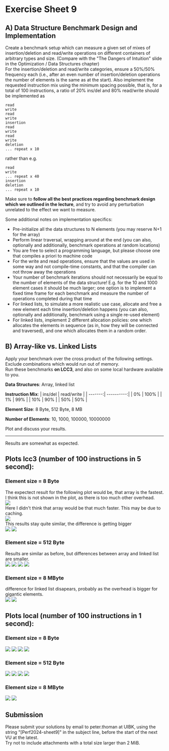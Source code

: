 Exercise Sheet 9
================

A) Data Structure Benchmark Design and Implementation
-----------------------------------------------------

Create a benchmark setup which can measure a given set of mixes of insertion/deletion and read/write operations on different containers of arbitrary types and size. (Compare with the "The Dangers of Intuition" slide in the Optimization / Data Structures chapter)  
For the insertion/deletion and read/write categories, ensure a 50%/50% frequency each (i.e., after an even number of insertion/deletion operations the number of elements is the same as at the start). Also implement the requested instruction mix using the minimum spacing possible, that is, for a total of 100 instructions, a ratio of 20% ins/del and 80% read/write should be implemented as

```
read
write
read
write
insertion
read
write
read
write
deletion
... repeat x 10
```

rather than e.g.

```
read
write
... repeat x 40
insertion
deletion
... repeat x 10
```

Make sure to **follow all the best practices regarding benchmark design which we outlined in the lecture**, and try to avoid any perturbation unrelated to the effect we want to measure.

Some additional notes on implementation specifics:

 * Pre-initialize all the data structures to N elements (you may reserve N+1 for the array)
 * Perform linear traversal, wrapping around at the end (you can also, optionally and additionally, benchmark operations at random locations)
 * You are free to select a programming language, but please choose one that compiles a priori to machine code
 * For the write and read operations, ensure that the values are used in some way and not compile-time constants, and that the compiler can not throw away the operations
 * Your number of benchmark iterations should not necessarily be equal to the number of elements of the data structure! E.g. for the 10 and 1000 element cases it should be much larger; one option is to implement a fixed time frame for each benchmark and measure the number of operations completed during that time
 * For linked lists, to simulate a more realistic use case, allocate and free a new element each time insertion/deletion happens (you can also, optionally and additionally, benchmark using a single re-used element)
 * For linked lists, implement 2 different allocation policies: one which allocates the elements in sequence (as in, how they will be connected and traversed), and one which allocates them in a random order.


B) Array-like vs. Linked Lists
------------------------------

Apply your benchmark over the cross product of the following settings. Exclude combinations which would run out of memory.  
Run these benchmarks **on LCC3**, and also on some local hardware available to you.

**Data Structures**: Array, linked list

**Instruction Mix**:
| ins/del | read/write |
| -------:| ----------:|
|     0%  |      100%  |
|     1%  |       99%  |
|    10%  |       90%  |
|    50%  |       50%  |

**Element Size**: 8 Byte, 512 Byte, 8 MB

**Number of Elements**: 10, 1000, 100000, 10000000

Plot and discuss your results.

---

Results are somewhat as expected.
## Plots lcc3 (number of 100 instructions in 5 second):
### Element size = 8 Byte
The expectect result for the following plot would be, that array is the fastest. I think this is not shown in the plot, as there is too much other overhead.  
![](plots_lcc3/repetitions_elem_size_%208_num_elems_10.png)  
Here I didn't think that array would be that much faster. This may be due to caching.  
![](plots_lcc3/repetitions_elem_size_%208_num_elems_1000.png)  
This results stay quite similar, the difference is getting bigger  
![](plots_lcc3/repetitions_elem_size_%208_num_elems_100000.png)
![](plots_lcc3/repetitions_elem_size_%208_num_elems_10000000.png)
### Element size = 512 Byte  
Results are similar as before, but differences between array and linked list are smaller.  
![](plots_lcc3/repetitions_elem_size_%20512_num_elems_10.png)
![](plots_lcc3/repetitions_elem_size_%20512_num_elems_1000.png)
![](plots_lcc3/repetitions_elem_size_%20512_num_elems_100000.png)
![](plots_lcc3/repetitions_elem_size_%20512_num_elems_10000000.png)
### Element size = 8 MByte
difference for linked list disapears, probably as the overhead is bigger for gigantic elements.  
![](plots_lcc3/repetitions_elem_size_%208M_num_elems_10.png)
![](plots_lcc3/repetitions_elem_size_%208M_num_elems_1000.png)


## Plots local (number of 100 instructions in 1 second):
### Element size = 8 Byte
![](plots_local/repetitions_elem_size_%208_num_elems_10.png)
![](plots_local/repetitions_elem_size_%208_num_elems_1000.png)
![](plots_local/repetitions_elem_size_%208_num_elems_100000.png)
![](plots_local/repetitions_elem_size_%208_num_elems_10000000.png)
### Element size = 512 Byte
![](plots_local/repetitions_elem_size_%20512_num_elems_10.png)
![](plots_local/repetitions_elem_size_%20512_num_elems_1000.png)
![](plots_local/repetitions_elem_size_%20512_num_elems_100000.png)
![](plots_local/repetitions_elem_size_%20512_num_elems_10000000.png)
### Element size = 8 MByte
![](plots_local/repetitions_elem_size_%208M_num_elems_10.png)
![](plots_local/repetitions_elem_size_%208M_num_elems_1000.png)

Submission
----------
Please submit your solutions by email to peter.thoman at UIBK, using the string "[Perf2024-sheet9]" in the subject line, before the start of the next VU at the latest.  
Try not to include attachments with a total size larger than 2 MiB.

